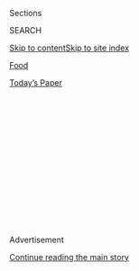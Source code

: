 <div id="app">

<div>

<div>

<div>

<div class="NYTAppHideMasthead css-1q2w90k e1suatyy0">

<div class="section css-ui9rw0 e1suatyy2">

<div class="css-eph4ug er09x8g0">

<div class="css-6n7j50">

</div>

<span class="css-1dv1kvn">Sections</span>

<div class="css-10488qs">

<span class="css-1dv1kvn">SEARCH</span>

</div>

[Skip to content](#site-content)[Skip to site
index](#site-index)

</div>

<div id="masthead-section-label" class="css-1wr3we4 eaxe0e00">

[Food](https://www.nytimes3xbfgragh.onion/section/food)

</div>

<div class="css-10698na e1huz5gh0">

</div>

</div>

<div id="masthead-bar-one" class="section hasLinks css-15hmgas e1csuq9d3">

<div class="css-uqyvli e1csuq9d0">

</div>

<div class="css-1uqjmks e1csuq9d1">

</div>

<div class="css-9e9ivx">

[](https://myaccount.nytimes3xbfgragh.onion/auth/login?response_type=cookie&client_id=vi)

</div>

<div class="css-1bvtpon e1csuq9d2">

[Today’s
Paper](https://www.nytimes3xbfgragh.onion/section/todayspaper)

</div>

</div>

</div>

</div>

<div data-aria-hidden="false">

<div id="site-content" data-role="main">

<div>

<div class="css-1aor85t" style="opacity:0.000000001;z-index:-1;visibility:hidden">

<div class="css-1hqnpie">

<div class="css-epjblv">

<span class="css-17xtcya">[Food](/section/food)</span><span class="css-x15j1o">|</span><span class="css-fwqvlz">Restaurant
Reviews: Noreetuh and the Eddy in the East
Village</span>

</div>

<div class="css-k008qs">

<div class="css-1iwv8en">

<span class="css-18z7m18"></span>

<div>

</div>

</div>

<span class="css-1n6z4y">https://nyti.ms/1GEWgsN</span>

<div class="css-1705lsu">

<div class="css-4xjgmj">

<div class="css-4skfbu" data-role="toolbar" data-aria-label="Social Media Share buttons, Save button, and Comments Panel with current comment count" data-testid="share-tools">

  - 
  - 
  - 
  - 
    
    <div class="css-6n7j50">
    
    </div>

  - 
  - 

</div>

</div>

</div>

</div>

</div>

</div>

<div class="css-13pd83m">

</div>

<div id="top-wrapper" class="css-1sy8kpn">

<div id="top-slug" class="css-l9onyx">

Advertisement

</div>

[Continue reading the main
story](#after-top)

<div class="ad top-wrapper" style="text-align:center;height:100%;display:block;min-height:250px">

<div id="top" class="place-ad" data-position="top" data-size-key="top">

</div>

</div>

<div id="after-top">

</div>

</div>

<div id="sponsor-wrapper" class="css-1hyfx7x">

<div id="sponsor-slug" class="css-19vbshk">

Supported by

</div>

[Continue reading the main
story](#after-sponsor)

<div id="sponsor" class="ad sponsor-wrapper" style="text-align:center;height:100%;display:block">

</div>

<div id="after-sponsor">

</div>

</div>

<div class="css-1vkm6nb ehdk2mb0">

# Restaurant Reviews: Noreetuh and the Eddy in the East Village

</div>

<div class="css-11hetc6 sizeMedium">

<div class="css-c955wn" data-role="region" data-aria-label="Slideshow of Noreetuh and the Eddy">

<div class="css-1r9a6mz">

<div class="css-jnx78g">

<div class="css-1dv1kvn">

Slide 1 of 12
<span id="SW1hZ2U6bnl0Oi8vaW1hZ2UvNzg3OGQ5MDQtM2FmMi01M2I1LTgwNTUtZWU0ZjIzNDBmZWQx-0"></span>

</div>

<span class="css-g89h0y" data-aria-hidden="true"><span class="css-1gurbbl" data-amp-bind-class="[&#39;css-1gurbbl&#39;, &#39;css-1gurbbl&#39;][+undefined % 2]" data-amp-bind-text="+undefined + 1" data-testid="slideshow-inline--counter-cur">1</span><span>/</span><span data-testid="slideshow-inline--counter-total">12</span></span>

</div>

<div class="css-10gezm4">

</div>

<div class="css-r6z5ec" style="position:relative">

<div class="css-1ctlbr7">

<div class="css-14e0s5u">

<div class="css-10gyqb e1wuipb50">

</div>

<div class="css-1ms7lv3 e1wuipb50">

</div>

<div class="css-1ms7lv3 e1wuipb50">

</div>

<div class="css-1ms7lv3 e1wuipb50">

</div>

<div class="css-1ms7lv3 e1wuipb50">

</div>

<div class="css-1ms7lv3 e1wuipb50">

</div>

<div class="css-1ms7lv3 e1wuipb50">

</div>

<div class="css-1ms7lv3 e1wuipb50">

</div>

<div class="css-1ms7lv3 e1wuipb50">

</div>

<div class="css-1ms7lv3 e1wuipb50">

</div>

<div class="css-1ms7lv3 e1wuipb50">

</div>

<div class="css-1ms7lv3 e1wuipb50">

</div>

</div>

<div class="css-500tfg">

</div>

</div>

<div class="css-1m2gac3">

<span class="css-ti7mx e13ogyst0"></span>

With prime ingredients, carefully organized plates and nonviolent menu
prices, Noreetuh’s chef, Chung Chow, seems intent on making Hawaiian
classics presentable for their introduction to New York. Here, the tuna
poke.

<span class="css-cnj6d5 e1z0qqy90" itemprop="copyrightHolder"><span class="css-1ly73wi e1tej78p0">Credit...</span><span>Ben
Russell for The New York Times</span></span>

</div>

</div>

</div>

  - ![<span class="css-ti7mx e13ogyst0"></span> ¶ With prime
    ingredients, carefully organized plates and nonviolent menu prices,
    Noreetuh’s chef, Chung Chow, seems intent on making Hawaiian
    classics presentable for their introduction to New York. Here, the
    tuna poke. ¶
    <span class="css-cnj6d5 e1z0qqy90" itemprop="copyrightHolder"><span class="css-1ly73wi e1tej78p0">Credit...</span><span>Ben
    Russell for The New York
    Times</span></span>](https://static01.graylady3jvrrxbe.onion/images/2015/06/24/dining/20150624REST-slide-KDH3/20150624REST-slide-KDH3-superJumbo.jpg)

  - ![<span class="css-ti7mx e13ogyst0"></span> ¶ Noreetuh opened in the
    East Village in March. ¶
    <span class="css-cnj6d5 e1z0qqy90" itemprop="copyrightHolder"><span class="css-1ly73wi e1tej78p0">Credit...</span><span>Ben
    Russell for The New York
    Times</span></span>](https://static01.graylady3jvrrxbe.onion/images/2015/06/24/dining/20150624REST-slide-TBOC/20150624REST-slide-TBOC-superJumbo.jpg)

  - ![<span class="css-ti7mx e13ogyst0"></span> ¶ Mr. Chow was raised in
    Hawaii and cooked at Lincoln Ristorante and Per Se. ¶
    <span class="css-cnj6d5 e1z0qqy90" itemprop="copyrightHolder"><span class="css-1ly73wi e1tej78p0">Credit...</span><span>Ben
    Russell for The New York
    Times</span></span>](https://static01.graylady3jvrrxbe.onion/images/2015/06/24/dining/20150624REST-slide-E3HG/20150624REST-slide-E3HG-superJumbo.jpg)

  - ![<span class="css-ti7mx e13ogyst0"></span> ¶ Dinner is particularly
    fun for wine lovers because a partner in Noreetuh, Jin Ahn, has
    compiled an overachieving list of German rieslings, Burgundies in
    both colors, grower Champagnes and more far-flung treats. ¶
    <span class="css-cnj6d5 e1z0qqy90" itemprop="copyrightHolder"><span class="css-1ly73wi e1tej78p0">Credit...</span><span>Ben
    Russell for The New York
    Times</span></span>](https://static01.graylady3jvrrxbe.onion/images/2015/06/24/dining/20150624REST-slide-Y2GR/20150624REST-slide-Y2GR-superJumbo.jpg)

  - ![<span class="css-ti7mx e13ogyst0"></span> ¶ Garlic shrimp stand
    side by side on a long column of rice, offering the same pleasurable
    assault of garlic-flecked butter that you’d get from a big messy
    pile slopped onto a paper plate by one of the shrimp trucks of Oahu.
    ¶
    <span class="css-cnj6d5 e1z0qqy90" itemprop="copyrightHolder"><span class="css-1ly73wi e1tej78p0">Credit...</span><span>Ben
    Russell for The New York
    Times</span></span>](https://static01.graylady3jvrrxbe.onion/images/2015/06/24/dining/20150624REST-slide-X3NH/20150624REST-slide-X3NH-superJumbo.jpg)

  - ![<span class="css-ti7mx e13ogyst0"></span> ¶ The monkfish liver
    torchon, a pink button surrounded by jellied passion fruit. ¶
    <span class="css-cnj6d5 e1z0qqy90" itemprop="copyrightHolder"><span class="css-1ly73wi e1tej78p0">Credit...</span><span>Ben
    Russell for The New York
    Times</span></span>](https://static01.graylady3jvrrxbe.onion/images/2015/06/24/dining/20150624REST-slide-1G4C/20150624REST-slide-1G4C-superJumbo.jpg)

  - ![<span class="css-ti7mx e13ogyst0"></span> ¶ Noreetuh’s macadamia
    brownie. ¶
    <span class="css-cnj6d5 e1z0qqy90" itemprop="copyrightHolder"><span class="css-1ly73wi e1tej78p0">Credit...</span><span>Ben
    Russell for The New York
    Times</span></span>](https://static01.graylady3jvrrxbe.onion/images/2015/06/24/dining/20150624REST-slide-UOEZ/20150624REST-slide-UOEZ-superJumbo.jpg)

  - ![<span class="css-ti7mx e13ogyst0"></span> ¶ At the Eddy, on East
    Sixth Street, everyone is extremely pleasant, starting with the
    bartenders. Here, Sergio Castellon prepares cocktails. ¶
    <span class="css-cnj6d5 e1z0qqy90" itemprop="copyrightHolder"><span class="css-1ly73wi e1tej78p0">Credit...</span><span>Danny
    Ghitis for The New York
    Times</span></span>](https://static01.graylady3jvrrxbe.onion/images/2015/06/24/dining/20150624REST-slide-VPEI/20150624REST-slide-VPEI-superJumbo.jpg)

  - ![<span class="css-ti7mx e13ogyst0"></span> ¶ The chef is Brendan
    McHale. Here, strips of rib-eye. Its dry-aged intensity is amplified
    by the low-key funk of melted Brie. ¶
    <span class="css-cnj6d5 e1z0qqy90" itemprop="copyrightHolder"><span class="css-1ly73wi e1tej78p0">Credit...</span><span>Danny
    Ghitis for The New York
    Times</span></span>](https://static01.graylady3jvrrxbe.onion/images/2015/06/24/dining/20150624REST-slide-98WH/20150624REST-slide-98WH-superJumbo.jpg)

  - ![<span class="css-ti7mx e13ogyst0"></span> ¶ Mr. McHale’s bacon
    tater tots wear little bright-green berets of puréed sweet peas. ¶
    <span class="css-cnj6d5 e1z0qqy90" itemprop="copyrightHolder"><span class="css-1ly73wi e1tej78p0">Credit...</span><span>Danny
    Ghitis for The New York
    Times</span></span>](https://static01.graylady3jvrrxbe.onion/images/2015/06/24/dining/20150624REST-slide-CWTQ/20150624REST-slide-CWTQ-superJumbo.jpg)

  - ![<span class="css-ti7mx e13ogyst0"></span> ¶ Beef tendon puffs. ¶
    <span class="css-cnj6d5 e1z0qqy90" itemprop="copyrightHolder"><span class="css-1ly73wi e1tej78p0">Credit...</span><span>Danny
    Ghitis for The New York
    Times</span></span>](https://static01.graylady3jvrrxbe.onion/images/2015/06/24/dining/20150624REST-slide-ZD0Q/20150624REST-slide-ZD0Q-superJumbo.jpg)

  - ![<span class="css-ti7mx e13ogyst0"></span> ¶ The Eddy’s toasted
    cornbread with strawberries. ¶
    <span class="css-cnj6d5 e1z0qqy90" itemprop="copyrightHolder"><span class="css-1ly73wi e1tej78p0">Credit...</span><span>Danny
    Ghitis for The New York
    Times</span></span>](https://static01.graylady3jvrrxbe.onion/images/2015/06/24/dining/20150624REST-slide-MV0R/20150624REST-slide-MV0R-superJumbo.jpg)

</div>

</div>

<div class="css-12442hm">

</div>

<div class="css-170u9t6">

<div class="css-1c4e8vg" data-testid="restaurant-review-header">

<div class="css-83hgbf">

  - Noreetuh  
    <span class="css-z4hz5">★</span>
    American
    $$$
    <span>128 First Avenue</span>
    646-892-3050

</div>

[Reserve a
Table](http://www.opentable.com/single.aspx?ref=4201&rid=160957)

</div>

<div class="css-1c4e8vg" data-testid="restaurant-review-header">

<div class="css-83hgbf">

  - The Eddy  
    <span class="css-z4hz5">★</span>
    Closed

</div>

</div>

When you make a reservation at an independently reviewed restaurant
through our site, we earn an affiliate commission.

</div>

<div class="css-xt80pu e12qa4dv0">

<div class="css-18e8msd">

<div class="css-vp77d3 epjyd6m0">

<div class="css-1baulvz">

By [<span class="css-1baulvz last-byline" itemprop="name">Pete
Wells</span>](http://www.nytimes3xbfgragh.onion/by/pete-wells)

</div>

</div>

  - June 23,
    2015

  - 
    
    <div class="css-4xjgmj">
    
    <div class="css-d8bdto" data-role="toolbar" data-aria-label="Social Media Share buttons, Save button, and Comments Panel with current comment count" data-testid="share-tools">
    
      - 
      - 
      - 
      - 
        
        <div class="css-6n7j50">
        
        </div>
    
      - 
      - 
    
    </div>
    
    </div>

</div>

</div>

<div class="section meteredContent css-1r7ky0e" name="articleBody" itemprop="articleBody">

<div class="css-1fanzo5 StoryBodyCompanionColumn">

<div class="css-53u6y8">

Any Hawaiian honeymooner who’s been off the plane for more than an hour
can tell you that poke rhymes with O.K. and that tuna poke typically
means raw ahi cut up and mixed with soy sauce, seaweed and so on.

But the people at the next table were stumped when they saw it on the
menu of [Noreetuh](http://www.noreetuh.com/), which has been offering
tastes of Hawaii in the East Village since March.

“What’s poke?” one of them asked, rhyming it with Coke.

After a silence, a man sitting with her spoke up. “It’s a fish,” he
said. Pause. “A kind of tuna.”

This exchange suggested some of the challenges facing Noreetuh’s chef,
Chung Chow, along with his partners, Jin Ahn and Gerald San Jose. Island
seafood and produce fill the walk-ins at contemporary Honolulu
restaurants like [MW](http://mwrestaurant.com/) or [the Pig and the
Lady](http://thepigandthelady.com/), but they rarely reach the island of
Manhattan. A knowledgeable audience can’t be imported, either. While
islanders can be counted on to know exactly which local dish Alan Wong
is playing around with, the average New Yorker has almost no idea [what
the residents of the 50th state
eat](http://www.nytimes3xbfgragh.onion/2001/02/07/dining/en-route-hawaii-where-spam-ruled-a-cuisine-thrives.html).
Don’t they like … Spam?

</div>

</div>

<div class="css-1fanzo5 StoryBodyCompanionColumn">

<div class="css-53u6y8">

Sure, among other things. Mr. Chow, who was raised in Hawaii and cooked
at [Lincoln
Ristorante](http://www.nytimes3xbfgragh.onion/2010/11/24/dining/reviews/24rest.html)and
[Per
Se](http://www.nytimes3xbfgragh.onion/2011/10/12/dining/reviews/per-se-nyc-restaurant-review.html),
goes out of his way to treat Hormel’s arrestingly pink canned meat
product as if it were an heirloom ingredient. Stuffed into supple
agnolotti and accessorized with hon-shimeji mushrooms; semi-juicy,
soy-cured spring almonds; and a mob of bonito flakes (waving their hands
in the air like they just don’t care), it could almost pass for
mortadella.

</div>

</div>

<div class="css-79elbk" data-testid="photoviewer-wrapper">

<div class="css-z3e15g" data-testid="photoviewer-wrapper-hidden">

</div>

<div class="css-1a48zt4 ehw59r15" data-testid="photoviewer-children">

![<span class="css-16f3y1r e13ogyst0" data-aria-hidden="true">Bacon
tater tots at the
Eddy.</span><span class="css-cnj6d5 e1z0qqy90" itemprop="copyrightHolder"><span class="css-1ly73wi e1tej78p0">Credit...</span><span>Danny
Ghitis for The New York
Times</span></span>](https://static01.graylady3jvrrxbe.onion/images/2015/06/24/dining/24REST2/24REST2-articleLarge.jpg?quality=75&auto=webp&disable=upscale)

</div>

</div>

<div class="css-1fanzo5 StoryBodyCompanionColumn">

<div class="css-53u6y8">

It may be the most elegant dish on Mr. Chow’s menu, although it gets
stiff competition from the monkfish liver torchon, a pink button
surrounded by jellied passion fruit. Lightly pickled pears soften the
passion fruit’s brassy tendencies. Mash the fruit and fish liver
together on a sweet dinner roll from [King’s Hawaiian
bakery](http://www.kingshawaiian.com/), and you have one of the most
exciting tastes to wash up on Manhattan’s shores this year.

With prime ingredients, carefully organized plates and nonviolent menu
prices, Mr. Chow seems intent on making Hawaiian classics presentable
for their introduction to New York. Four or five garlic shrimp stand
side by side on a long column of rice, offering the same pleasurable
assault of garlic-flecked butter that you’d get from a big messy pile
slopped onto a paper plate by one of the shrimp trucks of Oahu. And
however you pronounce it, Mr. Chow’s poke is classical, generous and
slightly Japanese-leaning, made from firm, cool bigeye tuna, diced and
slicked down with sesame oil. Frills of seaweed carry the heat of
tobanjan, the spicy Japanese bean paste.

Neatness counts for only so much, though, and some dishes are more
fastidious than flavorful. The pork in panko-crusted croquettes isn’t
very emphatic, and the katsu sauce on the side needs more kick, too. A
different poke, with octopus and fingerling potatoes, has only a flicker
of the tuna’s personality. White asparagus looks very nice alongside
crumbled Chinese sausage and chopped eggs, but the combination doesn’t
go very far.

</div>

</div>

<div class="css-1fanzo5 StoryBodyCompanionColumn">

<div class="css-53u6y8">

Noreetuh has plenty of dishes for a successful first visit. Dinner will
be particularly fun for wine lovers because Mr. Ahn has compiled an
overachieving list of German rieslings, Burgundies in both colors,
grower Champagnes and more far-flung treats. Better still, the prices
are low; just by sticking to your budget, you can drink at a higher
level than usual.

Noreetuh may have a trickier time converting new diners into regulars,
though. The two dining rooms, while tasteful enough, don’t have anything
you could really call atmosphere. Noreetuh means “playground” in Korean,
and the owners seem to want to give a party. But where did they find
their DJ.? A Motown hit parade is followed by “Yellow Submarine,” and
then by Taylor Swift, Natalie La Rose and, gosh, is that really Taylor
Swift, twice in one night?

At the moment, there’s something a little cautious about the whole
enterprise. But the last time I went, I ate a bowl of spaghetti, new to
the menu, that points in the right direction. Richly oily smoked
butterfish was folded in among buttered noodles, bright orange with
fiery little capsules of spicy cod roe. This wasn’t a polite exercise in
cultural diplomacy; it was a shut-up-and-eat dish, and if a third Taylor
Swift song had played right at that moment, I wouldn’t have cared.

## The Eddy

Another small, modest looking restaurant called [the
Eddy](http://www.theeddynyc.com/) sits right around the corner, on East
Sixth Street’s disappearing row of interchangeable curry spots. The Eddy
is so small and modest looking, in fact, that after it opened last
spring, I almost decided not to review it at all, on the theory that
when a restaurant has just over 30 seats and doesn’t seem to have any
trouble filling them, there isn’t much point in driving more people
there.

The chef is Brendan McHale, and I wasn’t always sold on his cooking. I
would have liked some of his dishes better if they hadn’t reminded me of
slightly better things I’d eaten elsewhere, like the burrata served, as
at
[Estela](http://www.nytimes3xbfgragh.onion/2013/09/18/dining/reviews/restaurant-review-estela-in-nolita.html),
in an herbaceous puddle of chlorophyll. Others, like the strangely
bloated gnocchi or the dull, spongy lamb loin served with pellets of
teff spaetzle that looked like rabbit feed, were easy to forget.

But other dishes were wonderful. There were unimprovable roasted
potatoes with strips of rib-eye whose dry-aged intensity was amplified
by the low-key funk of melted Brie. And the soft-shell crab with a
peppery arugula pesto that I kept eating after the crab was gone. And
the jiggly, just-set cardamom panna cotta with crystals of rhubarb
granité on top. And the airy chips of fried beef tendon, spread with
Greek yogurt and dotted by smoky trout roe. Like Mr. McHale’s bacon
tater tots, which wear little bright-green berets of puréed sweet peas,
the tendon puffs disappeared with a crunch and left behind a strong
desire for more. I would say that both hors d’oeuvres were smart
cocktail party food, but I have never been invited to a cocktail party
this smart.

</div>

</div>

<div class="css-1fanzo5 StoryBodyCompanionColumn">

<div class="css-53u6y8">

And then I thought about how extremely pleasant everybody is at the
Eddy, starting with the bartenders, who look up and smile each time a
new customer walks in, as if they lived in the opening credits of a
sitcom. I remembered the drinks they made, which are as good as the ones
at a dedicated cocktail bar. I recalled the compact well-priced wine
list, and how I never picked a bottle that I didn’t enjoy a little more
than I’d expected.

When I went back to the Eddy, I noticed how quickly the people I brought
settled in and got comfortable under the timbered rafters and low
ceiling that make the dining room look like a well-kept old tavern. And
how easy it was to hear one another, even when the place was crowded.

The Eddy, in other words, is one of those restaurants that gets so many
little details right that your main course can be a little shaky and you
can still walk out happy. That’s a rare thing, no accident when it
happens, and the reason all those seats are so often full.

</div>

</div>

</div>

<div>

</div>

<div>

</div>

<div>

</div>

<div>

<div id="bottom-wrapper" class="css-1ede5it">

<div id="bottom-slug" class="css-l9onyx">

Advertisement

</div>

[Continue reading the main
story](#after-bottom)

<div id="bottom" class="ad bottom-wrapper" style="text-align:center;height:100%;display:block;min-height:90px">

</div>

<div id="after-bottom">

</div>

</div>

</div>

</div>

</div>

## Site Index

<div>

</div>

## Site Information Navigation

  - [© <span>2020</span> <span>The New York Times
    Company</span>](https://help.nytimes3xbfgragh.onion/hc/en-us/articles/115014792127-Copyright-notice)

<!-- end list -->

  - [NYTCo](https://www.nytco.com/)
  - [Contact
    Us](https://help.nytimes3xbfgragh.onion/hc/en-us/articles/115015385887-Contact-Us)
  - [Work with us](https://www.nytco.com/careers/)
  - [Advertise](https://nytmediakit.com/)
  - [T Brand Studio](http://www.tbrandstudio.com/)
  - [Your Ad
    Choices](https://www.nytimes3xbfgragh.onion/privacy/cookie-policy#how-do-i-manage-trackers)
  - [Privacy](https://www.nytimes3xbfgragh.onion/privacy)
  - [Terms of
    Service](https://help.nytimes3xbfgragh.onion/hc/en-us/articles/115014893428-Terms-of-service)
  - [Terms of
    Sale](https://help.nytimes3xbfgragh.onion/hc/en-us/articles/115014893968-Terms-of-sale)
  - [Site
    Map](https://spiderbites.nytimes3xbfgragh.onion)
  - [Help](https://help.nytimes3xbfgragh.onion/hc/en-us)
  - [Subscriptions](https://www.nytimes3xbfgragh.onion/subscription?campaignId=37WXW)

</div>

</div>

</div>

</div>
